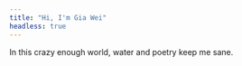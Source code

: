 ```yaml
---
title: "Hi, I'm Gia Wei"
headless: true
---
```


In this crazy enough world, water and poetry keep me sane. 
